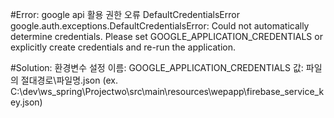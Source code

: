 #Error: google api 활용 권한 오류
DefaultCredentialsError google.auth.exceptions.DefaultCredentialsError: Could not automatically determine credentials. Please set GOOGLE_APPLICATION_CREDENTIALS or explicitly create credentials and re-run the application.

#Solution:
환경변수 설정
이름: GOOGLE_APPLICATION_CREDENTIALS
값: 파일의 절대경로\파일명.json
(ex. C:\dev\ws_spring\Projectwo\src\main\resources\wepapp\firebase_service_key.json)


